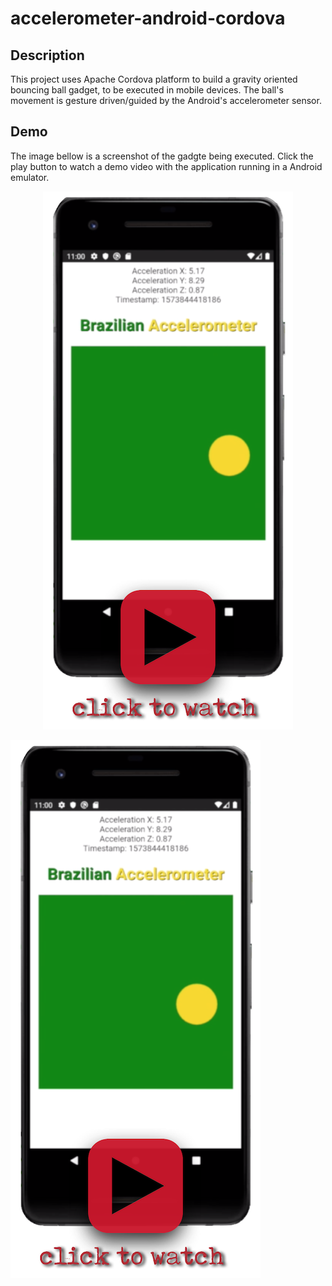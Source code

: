 # accelerometer-android-cordova
## Description
This project uses Apache Cordova platform to build a gravity oriented bouncing ball gadget, to be executed in mobile devices.  The ball's movement is gesture driven/guided by the Android's accelerometer sensor.
## Demo
The image bellow is a screenshot of the gadgte being executed. Click the play button to watch a demo video with the application running in a Android emulator.
<p align="center">
    <a href="https://youtu.be/aXmPjCLWTGo">
        <img src="https://github.com/paulonegrao/accelerometer-android-cordova/blob/master/www/img/Accelerometer_Demo.png?raw=true" alt="Accelerometer Gadget">
    </a>
</p>

[![Accelerometer Gadget](https://github.com/paulonegrao/accelerometer-android-cordova/blob/master/www/img/Accelerometer_Demo.png?raw=true)](https://youtu.be/aXmPjCLWTGo)

